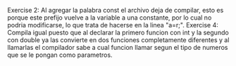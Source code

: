 Exercise 2: Al agregar la palabra const el archivo deja de compilar, esto es porque este prefijo vuelve a la variable a una constante, por lo cual no podria modificarse, lo que trata de hacerse en la linea "a=r;".
Exercise 4: Compila igual puesto que al declarar la primero funcion con int y la segundo con double ya las convierte en dos funciones completamente diferentes y al llamarlas el compilador sabe a cual funcion llamar segun el tipo de numeros que se le pongan como parametros.